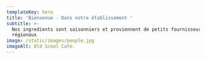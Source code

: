 ```yaml
---
templateKey: hero
title: 'Bienvenue - Dans notre établissement '
subtitle: >-
  Nos ingredients sont saisonniers et proviennent de petits fournisseurs
  régionaux
image: /static/images/people.jpg
imageAlt: Old Scool Café.
---
```


